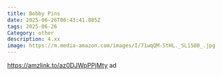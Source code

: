 ```yaml
---
title: Bobby Pins
date: 2025-06-26T06:43:41.885Z
tags: 2025-06-26
Category: other
description: 4.xx
image: https://m.media-amazon.com/images/I/71wqQM-StHL._SL1500_.jpg
---
```

https://amzlink.to/az0DJWpPPjMty ad